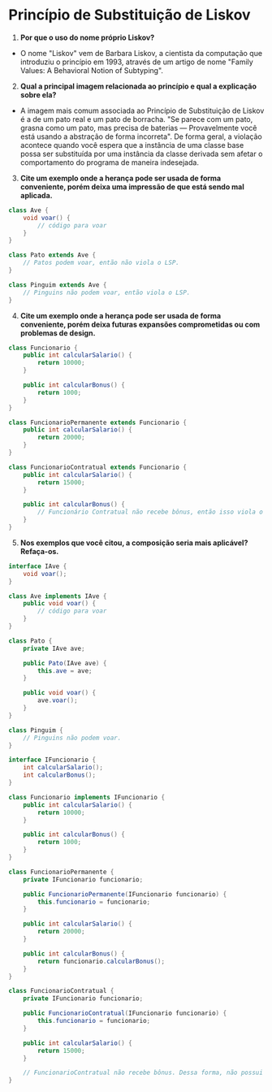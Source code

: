 # Princípio de Substituição de Liskov
1. **Por que o uso do nome próprio Liskov?**
- O nome "Liskov" vem de Barbara Liskov, a cientista da computação que introduziu o princípio em 1993, através de um artigo de nome "Family Values: A Behavioral Notion of Subtyping".

2. **Qual a principal imagem relacionada ao princípio e qual a explicação sobre ela?**
- A imagem mais comum associada ao Princípio de Substituição de Liskov é a de um pato real e um pato de borracha. "Se parece com um pato, grasna como um pato, mas precisa de baterias — Provavelmente você está usando a abstração de forma incorreta". De forma geral, a violação acontece quando você espera que a instância de uma classe base possa ser substituída por uma instância da classe derivada sem afetar o comportamento do programa de maneira indesejada.

3. **Cite um exemplo onde a herança pode ser usada de forma conveniente, porém deixa uma impressão de que está sendo mal aplicada.**

```java
class Ave {
    void voar() {
        // código para voar
    }
}

class Pato extends Ave {
    // Patos podem voar, então não viola o LSP.
}

class Pinguim extends Ave {
    // Pinguins não podem voar, então viola o LSP.
}
```

4. **Cite um exemplo onde a herança pode ser usada de forma conveniente, porém deixa futuras expansões comprometidas ou com problemas de design.**
```java
class Funcionario {
    public int calcularSalario() {
        return 10000;
    }

    public int calcularBonus() {
        return 1000;
    }
}

class FuncionarioPermanente extends Funcionario {
    public int calcularSalario() {
        return 20000;
    }
}

class FuncionarioContratual extends Funcionario {
    public int calcularSalario() {
        return 15000;
    }

    public int calcularBonus() {
        // Funcionário Contratual não recebe bônus, então isso viola o LSP.
    }
}
```

5. **Nos exemplos que você citou, a composição seria mais aplicável? Refaça-os.**

```java
interface IAve {
    void voar();
}

class Ave implements IAve {
    public void voar() {
        // código para voar
    }
}

class Pato {
    private IAve ave;

    public Pato(IAve ave) {
        this.ave = ave;
    }

    public void voar() {
        ave.voar();
    }
}

class Pinguim {
    // Pinguins não podem voar.
}
```

```java
interface IFuncionario {
    int calcularSalario();
    int calcularBonus();
}

class Funcionario implements IFuncionario {
    public int calcularSalario() {
        return 10000;
    }

    public int calcularBonus() {
        return 1000;
    }
}

class FuncionarioPermanente {
    private IFuncionario funcionario;

    public FuncionarioPermanente(IFuncionario funcionario) {
        this.funcionario = funcionario;
    }

    public int calcularSalario() {
        return 20000;
    }

    public int calcularBonus() {
        return funcionario.calcularBonus();
    }
}

class FuncionarioContratual {
    private IFuncionario funcionario;

    public FuncionarioContratual(IFuncionario funcionario) {
        this.funcionario = funcionario;
    }

    public int calcularSalario() {
        return 15000;
    }

    // FuncionarioContratual não recebe bônus. Dessa forma, não possui um método calcularBonus.
}
```
